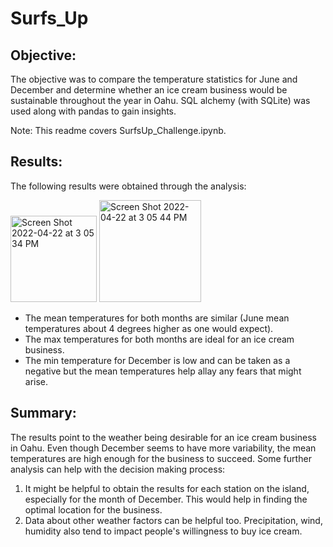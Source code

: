 # Surfs_Up

## Objective:

The objective was to compare the temperature statistics for June and December and determine whether an ice cream business would be sustainable throughout the year in Oahu. SQL alchemy (with SQLite) was used along with pandas to gain insights.

Note: This readme covers SurfsUp_Challenge.ipynb. 

## Results:

The following results were obtained through the analysis:

<img width="138" alt="Screen Shot 2022-04-22 at 3 05 34 PM" src="https://user-images.githubusercontent.com/92544151/164781134-b5f6e3b6-6bad-47ab-beff-472dd0479d68.png">

<img width="163" alt="Screen Shot 2022-04-22 at 3 05 44 PM" src="https://user-images.githubusercontent.com/92544151/164781164-a84b29ea-c75b-4eb0-be41-4472f9e1a7d0.png">

* The mean temperatures for both months are similar (June mean temperatures about 4 degrees higher as one would expect).
* The max temperatures for both months are ideal for an ice cream business. 
* The min temperature for December is low and can be taken as a negative but the mean temperatures help allay any fears that might arise.
 
## Summary:

The results point to the weather being desirable for an ice cream business in Oahu. Even though December seems to have more variability, the mean temperatures are high enough for the business to succeed. Some further analysis can help with the decision making process:

1) It might be helpful to obtain the results for each station on the island, especially for the month of December. This would help in finding the optimal location for the business. 
2) Data about other weather factors can be helpful too. Precipitation, wind, humidity also tend to impact people's willingness to buy ice cream.  
